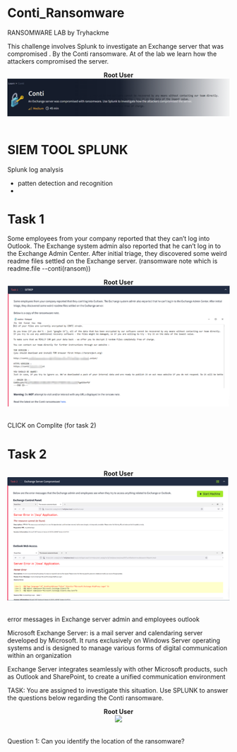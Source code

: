 # Conti_Ransomware
RANSOMWARE LAB by Tryhackme

This challenge involves Splunk to investigate an Exchange server that was compromised . By the Conti ransomware. At of the lab we learn how the attackers compromised the server.

<p align="center">
<b>Root User</b>
<br/>
  <img src="Screenshot 2024-11-08 120457.png"/>
<br/>
<br/>
</p>

# SIEM TOOL SPLUNK
Splunk log analysis
- patten detection and recognition
- 

# Task 1
Some employees from your company reported that they can’t log into Outlook. The Exchange system admin also reported that he can’t log in to the Exchange Admin Center. After initial triage, they discovered some weird readme files settled on the Exchange server.  (ransomware note which is readme.file --conti(ransom))
<p align="center">
<b>Root User</b>
<br/>
  <img src="TASK_1.png"/>
<br/>
<br/>
</p>
CLICK on Complite (for task 2)

# Task 2
<p align="center">
<b>Root User</b>
<br/>
  <img src="TASK_2.png"/>
<br/>
<br/>
</p>
error messages in Exchange server admin and employees outlook

Microsoft Exchange Server: is a mail server and calendaring server developed by Microsoft. It runs exclusively on Windows Server operating systems and is designed to manage various forms of digital communication within an organization

Exchange Server integrates seamlessly with other Microsoft products, such as Outlook and SharePoint, to create a unified communication environment


TASK: You are assigned to investigate this situation. Use SPLUNK to answer the questions below regarding the Conti ransomware. 

<p align="center">
<b>Root User</b>
<br/>
  <img src="START_Meachine.png"/>
<br/>
<br/>
</p>

Question 1: Can you identify the location of the ransomware?












